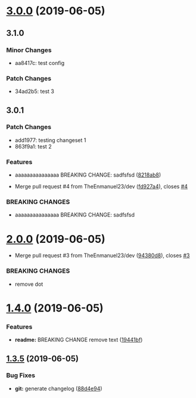 # [3.0.0](https://github.com/TheEnmanuel23/array-divider/compare/v2.0.0...v3.0.0) (2019-06-05)

## 3.1.0

### Minor Changes

- aa8417c: test config

### Patch Changes

- 34ad2b5: test 3

## 3.0.1

### Patch Changes

- add1977: testing changeset 1
- 863f9a1: test 2

### Features

- aaaaaaaaaaaaaaa BREAKING CHANGE: sadfsfsd ([8218ab8](https://github.com/TheEnmanuel23/array-divider/commit/8218ab8))

* Merge pull request #4 from TheEnmanuel23/dev ([fd927a4](https://github.com/TheEnmanuel23/array-divider/commit/fd927a4)), closes [#4](https://github.com/TheEnmanuel23/array-divider/issues/4)

### BREAKING CHANGES

- aaaaaaaaaaaaaaa BREAKING CHANGE: sadfsfsd

# [2.0.0](https://github.com/TheEnmanuel23/array-divider/compare/v1.4.0...v2.0.0) (2019-06-05)

- Merge pull request #3 from TheEnmanuel23/dev ([94380d8](https://github.com/TheEnmanuel23/array-divider/commit/94380d8)), closes [#3](https://github.com/TheEnmanuel23/array-divider/issues/3)

### BREAKING CHANGES

- remove dot

# [1.4.0](https://github.com/TheEnmanuel23/array-divider/compare/v1.3.5...v1.4.0) (2019-06-05)

### Features

- **readme:** BREAKING CHANGE remove text ([19441bf](https://github.com/TheEnmanuel23/array-divider/commit/19441bf))

## [1.3.5](https://github.com/TheEnmanuel23/array-divider/compare/v1.3.4...v1.3.5) (2019-06-05)

### Bug Fixes

- **git:** generate changelog ([88d4e94](https://github.com/TheEnmanuel23/array-divider/commit/88d4e94))
